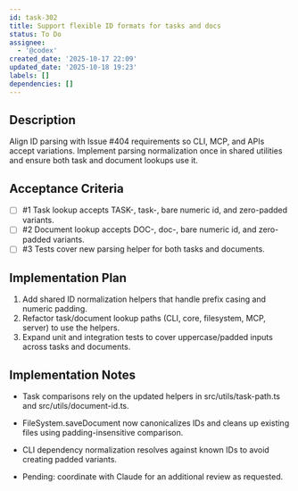 ```yaml
---
id: task-302
title: Support flexible ID formats for tasks and docs
status: To Do
assignee:
  - '@codex'
created_date: '2025-10-17 22:09'
updated_date: '2025-10-18 19:23'
labels: []
dependencies: []
---
```


## Description

<!-- SECTION:DESCRIPTION:BEGIN -->
Align ID parsing with Issue #404 requirements so CLI, MCP, and APIs accept variations. Implement parsing normalization once in shared utilities and ensure both task and document lookups use it.
<!-- SECTION:DESCRIPTION:END -->

## Acceptance Criteria
<!-- AC:BEGIN -->
- [ ] #1 Task lookup accepts TASK-<id>, task-<id>, bare numeric id, and zero-padded variants.
- [ ] #2 Document lookup accepts DOC-<id>, doc-<id>, bare numeric id, and zero-padded variants.
- [ ] #3 Tests cover new parsing helper for both tasks and documents.
<!-- AC:END -->

## Implementation Plan

<!-- SECTION:PLAN:BEGIN -->
1. Add shared ID normalization helpers that handle prefix casing and numeric padding.
2. Refactor task/document lookup paths (CLI, core, filesystem, MCP, server) to use the helpers.
3. Expand unit and integration tests to cover uppercase/padded inputs across tasks and documents.
<!-- SECTION:PLAN:END -->

## Implementation Notes

<!-- SECTION:NOTES:BEGIN -->
- Task comparisons rely on the updated helpers in src/utils/task-path.ts and src/utils/document-id.ts.
- FileSystem.saveDocument now canonicalizes IDs and cleans up existing files using padding-insensitive comparison.
- CLI dependency normalization resolves against known IDs to avoid creating padded variants.

- Pending: coordinate with Claude for an additional review as requested.
<!-- SECTION:NOTES:END -->
